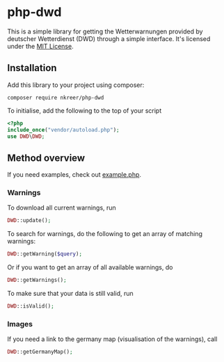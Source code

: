 # php-dwd

This is a simple library for getting the Wetterwarnungen provided by deutscher Wetterdienst (DWD) through a simple interface.
It's licensed under the [MIT License](LICENSE).

## Installation

Add this library to your project using composer:

`composer require nkreer/php-dwd`

To initialise, add the following to the top of your script

```php
<?php
include_once("vendor/autoload.php");
use DWD\DWD;
```

## Method overview

If you need examples, check out [example.php](example.php).

### Warnings

To download all current warnings, run

```php
DWD::update();
```

To search for warnings, do the following to get an array of matching warnings:

```php
DWD::getWarning($query);
```

Or if you want to get an array of all available warnings, do

```php
DWD::getWarnings();
```

To make sure that your data is still valid, run

```php
DWD::isValid();
```

### Images

If you need a link to the germany map (visualisation of the warnings), call

```php
DWD::getGermanyMap();
```